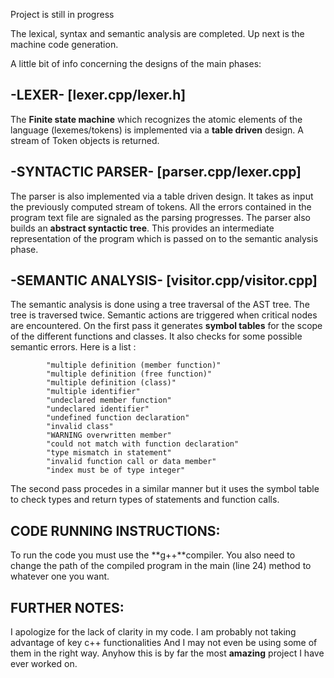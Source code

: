  
Project is still in progress

The lexical, syntax and semantic analysis are completed.
Up next is the machine code generation.

A little bit of info concerning the designs of the main phases:

-LEXER- [lexer.cpp/lexer.h]
----------------------------

The **Finite state machine** which recognizes the atomic elements 
of the language (lexemes/tokens) is implemented via a **table driven**
design. A stream of Token objects is returned.


-SYNTACTIC PARSER- [parser.cpp/lexer.cpp]
------------------------------------------

The parser is also implemented via a table driven design.
It takes as input the previously computed stream of tokens.
All the errors contained in the program text file are signaled
as the parsing progresses.
The parser also builds an **abstract syntactic tree**. This provides
an intermediate representation of the program which is passed on
to the semantic analysis phase.


-SEMANTIC ANALYSIS- [visitor.cpp/visitor.cpp]
----------------------------------------------

The semantic analysis is done using a tree traversal of the
AST tree. The tree is traversed twice. Semantic actions are 
triggered when critical nodes are encountered.
On the first pass it generates **symbol tables** for the scope of the 
different functions and classes. It also checks for some possible
semantic errors. Here is a list :

			"multiple definition (member function)"
			"multiple definition (free function)"
			"multiple definition (class)"
			"multiple identifier"
			"undeclared member function"
			"undeclared identifier"
			"undefined function declaration"
			"invalid class"
			"WARNING overwritten member"
			"could not match with function declaration"
			"type mismatch in statement"
			"invalid function call or data member"
			"index must be of type integer"

The second pass procedes in a similar manner but it uses the
symbol table to check types and return types of statements
and function calls.


CODE RUNNING INSTRUCTIONS:
--------------------------
To run the code you must use the **g++**compiler.
You also need to change the path of the compiled program
in the main (line 24) method to whatever one you want.

FURTHER NOTES:
-------------
I apologize for the lack of clarity in my code.
I am probably not taking advantage of key c++ functionalities
And I may not even be using some of them in the right way.
Anyhow this is by far the most **amazing** project I have ever worked on.

